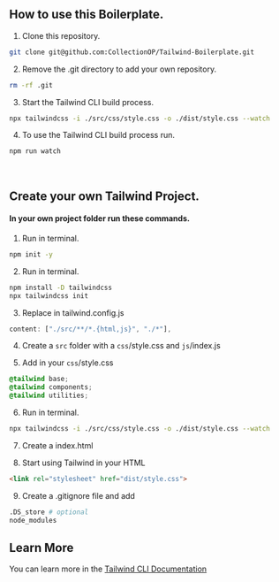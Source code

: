 ## How to use this Boilerplate.

1. Clone this repository.

```bash
git clone git@github.com:CollectionOP/Tailwind-Boilerplate.git
```

2. Remove the .git directory to add your own repository.

```bash
rm -rf .git
```

3. Start the Tailwind CLI build process.

```bash
npx tailwindcss -i ./src/css/style.css -o ./dist/style.css --watch
```

4. To use the Tailwind CLI build process run.

```bash
npm run watch
```

<br>

## Create your own Tailwind Project.

#### In your own project folder run these commands.

1. Run in terminal.

```bash
npm init -y
```

2. Run in terminal.

```bash
npm install -D tailwindcss
npx tailwindcss init
```

3. Replace in tailwind.config.js

```js
content: ["./src/**/*.{html,js}", "./*"],
```

4. Create a `src` folder with a `css`/style.css and `js`/index.js

5. Add in your `css`/style.css

```CSS
@tailwind base;
@tailwind components;
@tailwind utilities;
```

6. Run in terminal.

```bash
npx tailwindcss -i ./src/css/style.css -o ./dist/style.css --watch
```

7. Create a index.html

8. Start using Tailwind in your HTML

```HTML
<link rel="stylesheet" href="dist/style.css">
```

9. Create a .gitignore file and add

```bash
.DS_store # optional
node_modules
```

## Learn More

You can learn more in the [Tailwind CLI Documentation](https://tailwindcss.com/docs/installation)
